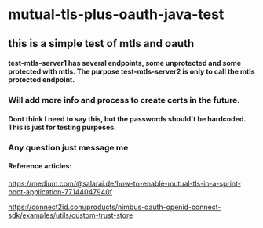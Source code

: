 # mutual-tls-plus-oauth-java-test

## this is a simple test of mtls and oauth
#### test-mtls-server1 has several endpoints, some unprotected and some protected with mtls. The purpose test-mtls-server2 is only to call the mtls protected endpoint.

### Will add more info and process to create certs in the future. 
#### Dont think I need to say this, but the passwords should't be hardcoded. This is just for testing purposes. 

### Any question just message me

#### Reference articles: 
https://medium.com/@salarai.de/how-to-enable-mutual-tls-in-a-sprint-boot-application-77144047940f

https://connect2id.com/products/nimbus-oauth-openid-connect-sdk/examples/utils/custom-trust-store